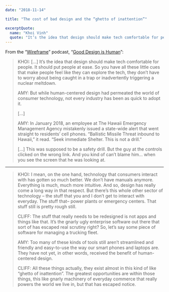 ```yaml
---
date: "2018-11-14"

title: "The cost of bad design and the “ghetto of inattention”"

excerptQuote:
  name: "Khoi Vinh"
  quote: "It’s the idea that design should make tech comfortable for people. It should put people at ease. So you have all these little cues that make people feel like they can explore the tech, they don’t have to worry about being caught in a trap or inadvertently triggering a nuclear meltdown. […] I mean, on the one hand, technology that consumers interact with has gotten so much better. We don’t have manuals anymore. Everything is much, much more intuitive. And so, design has really come a long way in that respect. But there’s this whole other sector of technology – the stuff that you and I don’t get to interact with everyday. The stuff that–  power plants or emergency centers. That stuff still is pretty rough still."
---
```


From the “[Wireframe][wireframe]” podcast, “[Good Design is Human][episode]”:

> KHOI: […] It’s the idea that design should make tech comfortable for people. It should put people at ease. So you have all these little cues that make people feel like they can explore the tech, they don’t have to worry about being caught in a trap or inadvertently triggering a nuclear meltdown.
>
> AMY: But while human-centered design had permeated the world of consumer technology, not every industry has been as quick to adopt it.
>
> […]
>
> AMY: In January 2018, an employee at The Hawaii Emergency Management Agency mistakenly issued a state-wide alert that went straight to residents’ cell phones. “Ballistic Missile Threat inbound to Hawaii,” it read. “Seek immediate Shelter. This is not a drill.”
>
> […] This was supposed to be a safety drill. But the guy at the controls clicked on the wrong link. And you kind of can’t blame him… when you see the screen that he was looking at.

---

> KHOI: I mean, on the one hand, technology that consumers interact with has gotten so much better. We don’t have manuals anymore. Everything is much, much more intuitive. And so, design has really come a long way in that respect. But there’s this whole other sector of technology – the stuff that you and I don’t get to interact with everyday. The stuff that–  power plants or emergency centers. That stuff still is pretty rough still.
>
> CLIFF: The stuff that really needs to be redesigned is not apps and things like that. It’s the gnarly ugly enterprise software out there that sort of has escaped real scrutiny right? So, let’s say some piece of software for managing a trucking fleet.
>
> AMY: Too many of these kinds of tools still aren’t streamlined and friendly and easy-to-use the way our smart phones and laptops are. They have not yet, in other words, received the benefit of human-centered design.
>
> CLIFF: All these things actually, they exist almost in this kind of like “ghetto of inattention”. The greatest opportunities are within those things, this like gnarly machinery of everyday commerce that really powers the world we live in, but that has escaped notice.


[wireframe]: https://creative.gimletmedia.com/shows/wireframe/
[episode]: https://creative.gimletmedia.com/show/wireframe/episodes/good-design-human-centric/
